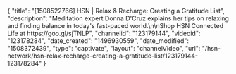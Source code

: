 {
    "title": "[1508522766] HSN | Relax & Recharge: Creating a Gratitude List",
    "description": "Meditation expert Donna D'Cruz explains her tips on relaxing and finding balance in today's fast-paced world.\n\nShop HSN Connected Life at https:\/\/goo.gl\/sjTNLP",
    "channelid": "123179144",
    "videoid": "123178284",
    "date_created": "1496930559",
    "date_modified": "1508372439",
    "type": "captivate",
    "layout": "channelVideo",
    "url": "\/hsn-network\/hsn-relax-recharge-creating-a-gratitude-list\/123179144-123178284"
}